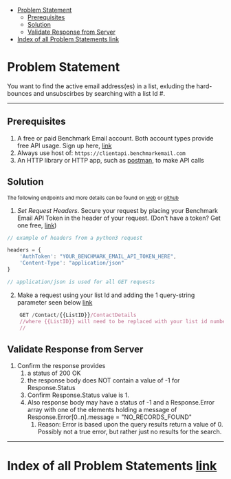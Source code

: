 - [Problem Statement](#problem-statement)
    - [Prerequisites](#prerequisites)
    - [Solution](#solution)
    - [Validate Response from Server](#validate-response-from-server)
- [Index of all Problem Statements link](#index-of-all-problem-statements-link)

# Problem Statement

You want to find the active email address(es) in a list, exluding the hard-bounces and unsubscirbes by searching with a list Id #.

---

## Prerequisites

1. A free or paid Benchmark Email account. Both account types provide free API usage. Sign up here, [link](https://ui.benchmarkemail.com/Integrate#AP)
1. Always use host of: `https://clientapi.benchmarkemail.com`
1. An HTTP library or HTTP app, such as [postman](https://www.getpostman.com/), to make API calls

## Solution

<sub>The following endpoints and more details can be found on [web](https://developer.benchmarkemail.com/) or [github](https://github.com/BenchmarkEmail/RESTful-API-v3/tree/master/Postman%20Collections)</sub>

1. _Set Request Headers_. Secure your request by placing your Benchmark Email API Token in the header of your request. (Don't have a token?  Get one free, [link](https://ui.benchmarkemail.com/integrate?from=login#API))

```javascript
// example of headers from a python3 request

headers = {
    'AuthToken': "YOUR_BENCHMARK_EMAIL_API_TOKEN_HERE",
    'Content-Type': "application/json" 
}

// application/json is used for all GET requests
```

2. Make a request using your list Id and adding the 1 query-string parameter seen below
 [link](https://developer.benchmarkemail.com/#efdb4a44-2a7b-92b5-f49c-d59239d4d0d7)

```js
    GET /Contact/{{ListID}}/ContactDetails
    //where {{ListID}} will need to be replaced with your list id number
    //
```

## Validate Response from Server

1. Confirm the response provides
    1. a status of 200 OK 
    1. the response body does NOT contain a value of -1 for Response.Status
    1. Confirm Response.Status value is 1.
    1. Also response body may have a status of -1 and a Response.Error array with one of the elements holding a message of Response.Error[0..n].message = "NO_RECORDS_FOUND" 
       1. Reason: Error is based upon the query results return a value of 0. Possibly not a true error, but rather just no results for the search.

---

# Index of all Problem Statements [link](https://benchmarkemail.github.io/RESTful-API-v3/)